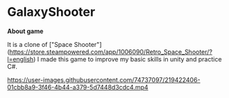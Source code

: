 # GalaxyShooter
**About game**

It is a clone of ["Space Shooter"] (https://store.steampowered.com/app/1006090/Retro_Space_Shooter/?l=english)
I made this game to improve my basic skills in unity and practice C#.



https://user-images.githubusercontent.com/74737097/219422406-01cbb8a9-3f46-4b44-a379-5d7448d3cdc4.mp4

